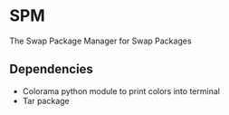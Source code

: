 # SPM
The Swap Package Manager for Swap Packages

## Dependencies 

* Colorama python module to print colors into terminal
* Tar package

